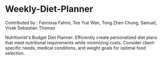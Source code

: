 # Weekly-Diet-Planner

Contributed by : Fannissa Fahmi, Tee Yue Wan, Tong Zhen Chung, Samuel, Vivek Sebastian Thomas

Nutritionist's Budget Diet Planner: Efficiently create personalized diet plans that meet nutritional requirements while minimizing costs. Consider client-specific needs, medical conditions, and weight goals for optimal food selection.
